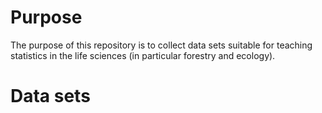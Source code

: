 # Purpose

The purpose of this repository is to collect data sets suitable for teaching statistics in the life sciences (in particular forestry and ecology). 

# Data sets

